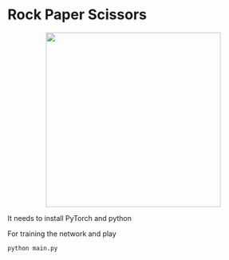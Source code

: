 # Rock Paper Scissors


<p align="center">
  <img src="https://upload.wikimedia.org/wikipedia/commons/6/67/Rock-paper-scissors.svg" width="350"/>
</p>

It needs to install PyTorch and python

For training the network and play
```
python main.py
```
